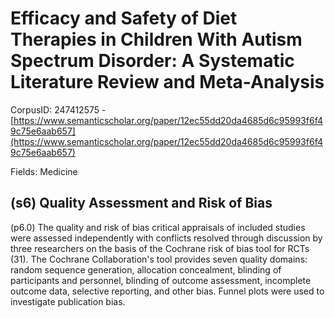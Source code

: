 # Efficacy and Safety of Diet Therapies in Children With Autism Spectrum Disorder: A Systematic Literature Review and Meta-Analysis

CorpusID: 247412575 - [https://www.semanticscholar.org/paper/12ec55dd20da4685d6c95993f6f49c75e6aab657](https://www.semanticscholar.org/paper/12ec55dd20da4685d6c95993f6f49c75e6aab657)

Fields: Medicine

## (s6) Quality Assessment and Risk of Bias
(p6.0) The quality and risk of bias critical appraisals of included studies were assessed independently with conflicts resolved through discussion by three researchers on the basis of the Cochrane risk of bias tool for RCTs (31). The Cochrane Collaboration's tool provides seven quality domains: random sequence generation, allocation concealment, blinding of participants and personnel, blinding of outcome assessment, incomplete outcome data, selective reporting, and other bias. Funnel plots were used to investigate publication bias.
